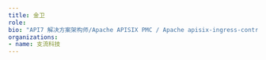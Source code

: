 ```yaml
---
title: 金卫
role: 
bio: "API7 解决方案架构师/Apache APISIX PMC / Apache apisix-ingress-controller Founder / Apache Skywalking Committer"
organizations:
- name: 支流科技
---
```



